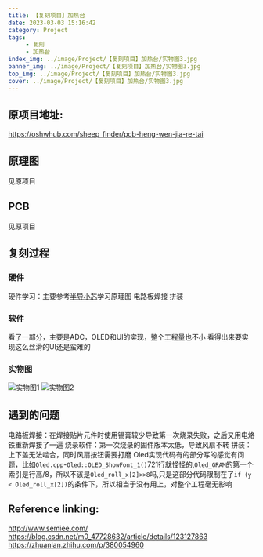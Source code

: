 ```yaml
---
title: 【复刻项目】加热台
date: 2023-03-03 15:16:42
category: Project
tags: 
     - 复刻
     - 加热台
index_img: ../image/Project/【复刻项目】加热台/实物图3.jpg
banner_img: ../image/Project/【复刻项目】加热台/实物图3.jpg
top_img: ../image/Project/【复刻项目】加热台/实物图3.jpg
cover: ../image/Project/【复刻项目】加热台/实物图3.jpg
---
```


## 原项目地址:
https://oshwhub.com/sheep_finder/pcb-heng-wen-jia-re-tai

## 原理图
见原项目

## PCB
见原项目

## 复刻过程

### 硬件

硬件学习：主要参考[半导小芯](http://www.semiee.com/)学习原理图
电路板焊接
拼装

### 软件

看了一部分，主要是ADC，OLED和UI的实现，整个工程量也不小
看得出来要实现这么丝滑的UI还是蛮难的

### 实物图

![实物图1](../image/Project/【复刻项目】加热台/实物图1.jpg)
![实物图2](../image/Project/【复刻项目】加热台/实物图2.jpg)

## 遇到的问题

电路板焊接：在焊接贴片元件时使用锡膏较少导致第一次烧录失败，之后又用电烙铁重新焊接了一遍
烧录软件：第一次烧录的固件版本太低，导致风扇不转
拼装：上下盖无法啮合，同时风扇按钮需要打磨
Oled实现代码有的部分写的感觉有问题，比如`Oled.cpp`-`Oled::OLED_ShowFont_1()`721行就怪怪的,`Oled_GRAM`的第一个索引是行高/8，所以不该是`Oled_roll_x[2]>>8`吗,只是这部分代码限制在了`if (y < Oled_roll_x[2])`的条件下，所以相当于没有用上，对整个工程毫无影响


## Reference linking:
http://www.semiee.com/
https://blog.csdn.net/m0_47728632/article/details/123127863
https://zhuanlan.zhihu.com/p/380054960
